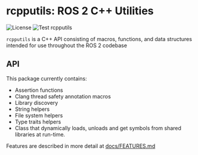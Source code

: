 # rcpputils: ROS 2 C++ Utilities
![License](https://img.shields.io/github/license/ros2/rcpputils)
![Test rcpputils](https://github.com/ros2/rcpputils/workflows/Test%20rcpputils/badge.svg)


`rcpputils` is a C++ API consisting of macros, functions, and data structures intended for use throughout the ROS 2 codebase

## API
This package currently contains:
* Assertion functions
* Clang thread safety annotation macros
* Library discovery
* String helpers
* File system helpers
* Type traits helpers
* Class that dynamically loads, unloads and get symbols from shared libraries at run-time.

Features are described in more detail at [docs/FEATURES.md](docs/FEATURES.md)
